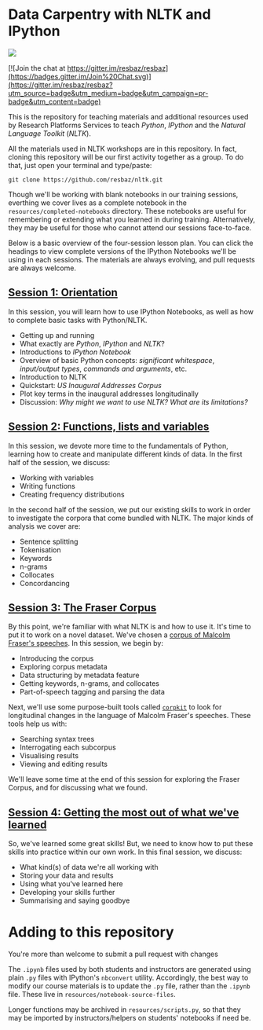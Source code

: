 # Data Carpentry with NLTK and IPython

<img style="float:left" src="http://ipython.org/_static/IPy_header.png" />
<br>

[![Join the chat at https://gitter.im/resbaz/resbaz](https://badges.gitter.im/Join%20Chat.svg)](https://gitter.im/resbaz/resbaz?utm_source=badge&utm_medium=badge&utm_campaign=pr-badge&utm_content=badge)

This is the repository for teaching materials and additional resources used by Research Platforms Services to teach *Python*, *IPython* and the *Natural Language Toolkit* (*NLTK*).

All the materials used in NLTK workshops are in this repository. In fact, cloning this repository will be our first activity together as a group. To do that, just open your terminal and type/paste:

```shell
git clone https://github.com/resbaz/nltk.git
```

Though we'll be working with blank notebooks in our training sessions, everthing we cover lives as a complete notebook in the `resources/completed-notebooks` directory. These notebooks are useful for remembering or extending what you learned in during training. Alternatively, they may be useful for those who cannot attend our sessions face-to-face.

Below is a basic overview of the four-session lesson plan. You can click the headings to view complete versions of the IPython Notebooks we'll be using in each sessions. The materials are always evolving, and pull requests are always welcome.

## [Session 1: Orientation](http://nbviewer.ipython.org/github/resbaz/nltk/blob/master/resources/completed-notebooks/session-1.ipynb)

In this session, you will learn how to use IPython Notebooks, as well as how to complete basic tasks with Python/NLTK. 

* Getting up and running
* What exactly are *Python*, *IPython* and *NLTK*?
* Introductions to *IPython Notebook*
* Overview of basic Python concepts: *significant whitespace*, *input/output types*, *commands and arguments*, etc.
* Introduction to NLTK
* Quickstart: *US Inaugural Addresses Corpus*
* Plot key terms in the inaugural addresses longitudinally
* Discussion: *Why might we want to use NLTK? What are its limitations?*

## [Session 2: Functions, lists and variables](http://nbviewer.ipython.org/github/resbaz/nltk/blob/master/resources/completed-notebooks/session-2.ipynb)

In this session, we devote more time to the fundamentals of Python, learning how to create and manipulate different kinds of data. In the first half of the session, we discuss:

* Working with variables
* Writing functions
* Creating frequency distributions

In the second half of the session, we put our existing skills to work in order to investigate the corpora that come bundled with NLTK. The major kinds of analysis we cover are:

* Sentence splitting
* Tokenisation
* Keywords
* n-grams
* Collocates
* Concordancing

## [Session 3: The Fraser Corpus](http://nbviewer.ipython.org/github/resbaz/nltk/blob/master/resources/completed-notebooks/session-3.ipynb)

By this point, we're familiar with what NLTK is and how to use it. It's time to put it to work on a novel dataset. We've chosen a [corpus of Malcolm Fraser's speeches](http://www.unimelb.edu.au/malcolmfraser/speeches/electorate/). In this session, we begin by:

* Introducing the corpus
* Exploring corpus metadata
* Data structuring by metadata feature
* Getting keywords, n-grams, and collocates
* Part-of-speech tagging and parsing the data

Next, we'll use some purpose-built tools called [`corpkit`](https://www.github.com/interrogator/corpkit) to look for longitudinal changes in the language of Malcolm Fraser's speeches. These tools help us with:

* Searching syntax trees
* Interrogating each subcorpus
* Visualising results
* Viewing and editing results

We'll leave some time at the end of this session for exploring the Fraser Corpus, and for discussing what we found.

## [Session 4: Getting the most out of what we've learned](http://nbviewer.ipython.org/github/resbaz/nltk/blob/master/resources/completed-notebooks/session-4.ipynb)

So, we've learned some great skills! But, we need to know how to put these skills into practice within our own work. In this final session, we discuss:

* What kind(s) of data we're all working with
* Storing your data and results
* Using what you've learned here
* Developing your skills further
* Summarising and saying goodbye

# Adding to this repository

You're more than welcome to submit a pull request with changes

The `.ipynb` files used by both students and instructors are generated using plain `.py` files with IPython's `nbconvert` utility. Accordingly, the best way to modify our course materials is to update the `.py` file, rather than the `.ipynb` file. These live in `resources/notebook-source-files`.



Longer functions may be archived in `resources/scripts.py`, so that they may be imported by instructors/helpers on students' notebooks if need be.
